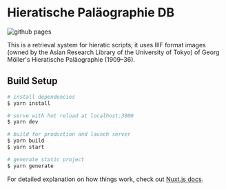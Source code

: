 # Hieratische Paläographie DB

![github pages](https://github.com/hp-db/dev/workflows/github%20pages/badge.svg)

This is a retrieval system for hieratic scripts; it uses IIIF format images (owned by the Asian Research Library of the University of Tokyo) of Georg Möller's Hieratische Paläographie (1909–36).

## Build Setup

```bash
# install dependencies
$ yarn install

# serve with hot reload at localhost:3000
$ yarn dev

# build for production and launch server
$ yarn build
$ yarn start

# generate static project
$ yarn generate
```

For detailed explanation on how things work, check out [Nuxt.js docs](https://nuxtjs.org).